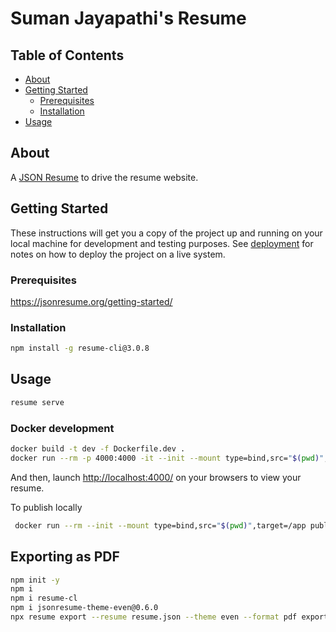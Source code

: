 # Suman Jayapathi's Resume

## Table of Contents

- [About](#about-)
- [Getting Started](#getting-started-)
  - [Prerequisites](#prerequisites-)
  - [Installation](#installation-)
- [Usage](#usage-)

## About <a name = "about"></a>

A [JSON Resume](https://jsonresume.org/) to drive the resume website.

## Getting Started <a name = "getting_started"></a>

These instructions will get you a copy of the project up and running on your local machine for development and testing purposes. See [deployment](#deployment) for notes on how to deploy the project on a live system.

### Prerequisites <a name = "prerequisites"></a>

<https://jsonresume.org/getting-started/>

### Installation <a name = "installation"></a>

```sh
npm install -g resume-cli@3.0.8
```

## Usage <a name = "usage"></a>

```sh
resume serve
```

### Docker development

```sh
docker build -t dev -f Dockerfile.dev .   
docker run --rm -p 4000:4000 -it --init --mount type=bind,src="$(pwd)",target=/src dev
```

And then, launch <http://localhost:4000/> on your browsers to view your resume.

To publish locally

```sh
 docker run --rm --init --mount type=bind,src="$(pwd)",target=/app publish even@0.6.0 /app/resume.json /app/docs/index.html
```

## Exporting as PDF

```sh
npm init -y
npm i
npm i resume-cl
npm i jsonresume-theme-even@0.6.0
npx resume export --resume resume.json --theme even --format pdf export/suman_jayapathi_resume.pdf
```
